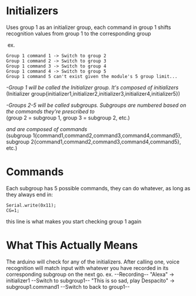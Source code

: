 # Initializers
Uses group 1 as an initializer group, each command in group 1 shifts recognition values from group 1 to the corresponding group

&nbsp;ex.
  
    Group 1 command 1 -> Switch to group 2
    Group 1 command 2 -> Switch to group 3
    Group 1 command 3 -> Switch to group 4
    Group 1 command 4 -> Switch to group 5
    Group 1 command 5 can't exist given the module's 5 group limit...
    
    
*-Group 1 will be called the Initializer group. It's composed of initializers* <br>
  (Initializer group{initializer1,initializer2,initializer3,initializer4,initializer5})

*-Groups 2-5 will be called subgroups. Subgroups are numbered based on the commands they're prescribed to* <br>
  (group 2 = subgroup 1, group 3 = subgroup 2, etc.)
  
*and are composed of commands* <br>
  (subgroup 1{command1,command2,command3,command4,command5}, subgroup 2{command1,command2,command3,command4,command5}, etc.)


# Commands
Each subgroup has 5 possible commands, they can do whatever, as long as they always end in:
```
Serial.write(0x11);
CG=1;
```
this line is what makes you start checking group 1 again

# What This Actually Means

The arduino will check for any of the initializers. After calling one, voice recognition will match input with whatever you have recorded in its corresponding subgroup on the next go.
  ex.
  --Recording--
  "Alexa" -> initializer1
  --Switch to subgroup1--
  "This is so sad, play Despacito" -> subgroup1.command1
  --Switch to back to group1--
